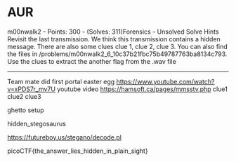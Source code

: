 # AUR

m00nwalk2 - Points: 300 - (Solves: 311)Forensics - Unsolved
Solve
Hints
Revisit the last transmission. We think this transmission contains a hidden message. There are also some clues clue 1, clue 2, clue 3. You can also find the files in /problems/m00nwalk2_6_10c37b21fbc75b49787763ba8134c793.
Use the clues to extract the another flag from the .wav file

***

Team mate did first
portal easter egg
https://www.youtube.com/watch?v=xPDS7r_mv7U
youtube video 
https://hamsoft.ca/pages/mmsstv.php
clue1
clue2
clue3

ghetto setup

hidden_stegosaurus

https://futureboy.us/stegano/decode.pl


picoCTF{the_answer_lies_hidden_in_plain_sight}



